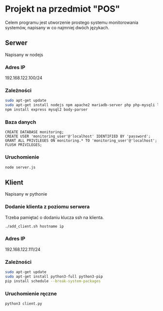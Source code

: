 # Projekt na przedmiot "POS"

Celem programu jest utworzenie prostego systemu monitorowania systemów, napisany w co najmniej dwóch językach. 

## Serwer
Napisany w nodejs

### Adres IP
192.168.122.100/24

### Zależności
```bash
sudo apt-get update
sudo apt-get install nodejs npm apache2 mariadb-server php php-mysqli libapache2-mod-php
npm install express mysql2 body-parser
```
### Baza danych

```mysql
CREATE DATABASE monitoring;
CREATE USER 'monitoring_user'@'localhost' IDENTIFIED BY 'password';
GRANT ALL PRIVILEGES ON monitoring.* TO 'monitoring_user'@'localhost';
FLUSH PRIVILEGES;
```

### Uruchomienie
```bash
node server.js
```

## Klient
Napisany w pythonie

### Dodanie klienta z poziomu serwera
Trzeba pamiętać o dodaniu klucza ssh na klienta. 
```bash
./add_client.sh hostname ip
```

### Adres IP
192.168.122.111/24

### Zależności
```bash
sudo apt-get update
sudo apt-get install python3-full python3-pip
pip install schedule --break-system-packages
```

### Uruchomienie ręczne
```bash
python3 client.py
```